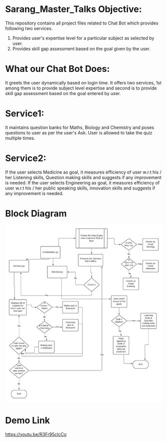 # Sarang_Master_Talks Objective:
This repository contains all project files related to Chat Bot which provides following two services.
1. Provides user's expertise level for a particular subject as selected by user.
2. Provides skill gap assessment based on the goal given by the user.

# What our Chat Bot Does:
It greets the user dynamically based on login time. It offers two services, 1st among them is to provide subject level expertise and second is to provide skill gap assessment based on the goal entered by user. 
# Service1:
It maintains question banks for Maths, Biology and Chemistry and poses questions to user as per the user's Ask. User is allowed to take the quiz multiple times. 
# Service2:
If the user selects Medicine as goal, it measures efficiency of user w.r.t his / her Listening skills, Question making skills and suggests if any improvement is needed. 
If the user selects Engineering as goal, it measures efficiency of user w.r.t his / her public speaking skills, innovation skills and suggests if any improvement is needed. 

# Block Diagram
![](ChatBotSARANGMasterTalks.jpeg)
# Demo Link
https://youtu.be/R3Fr95cIcCo
